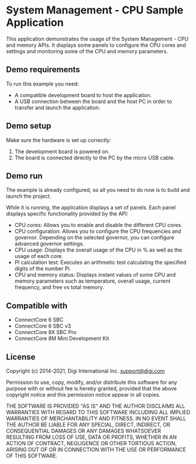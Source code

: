 System Management - CPU Sample Application
=========================================

This application demonstrates the usage of the System Management - CPU and
memory APIs. It displays some panels to configure the CPU cores and settings and
monitoring some of the CPU and memory parameters.

Demo requirements
-----------------

To run this example you need:

* A compatible development board to host the application.
* A USB connection between the board and the host PC in order to transfer and
  launch the application.

Demo setup
----------

Make sure the hardware is set up correctly:

1. The development board is powered on.
2. The board is connected directly to the PC by the micro USB cable.

Demo run
--------

The example is already configured, so all you need to do now is to build and
launch the project.

While it is running, the application displays a set of panels. Each panel
displays specific functionality provided by the API:

  * CPU cores: Allows you to enable and disable the different CPU cores.
  * CPU configuration: Allows you to configure the CPU frequencies and
                       governor. Depending on the selected governor, you can
                       configure advanced governor settings.
  * CPU usage: Displays the overall usage of the CPU in % as well as the
               usage of each core.
  * PI calculation test: Executes an arithmetic test calculating the
                         specified digits of the number Pi.
  * CPU and memory status: Displays instant values of some CPU and memory
                           parameters such as temperature, overall usage,
                           current frequency, and free vs total memory.

Compatible with
---------------

* ConnectCore 6 SBC
* ConnectCore 6 SBC v3
* ConnectCore 8X SBC Pro
* ConnectCore 8M Mini Development Kit

License
-------

Copyright (c) 2014-2021, Digi International Inc. <support@digi.com>

Permission to use, copy, modify, and/or distribute this software for any
purpose with or without fee is hereby granted, provided that the above
copyright notice and this permission notice appear in all copies.

THE SOFTWARE IS PROVIDED "AS IS" AND THE AUTHOR DISCLAIMS ALL WARRANTIES
WITH REGARD TO THIS SOFTWARE INCLUDING ALL IMPLIED WARRANTIES OF
MERCHANTABILITY AND FITNESS. IN NO EVENT SHALL THE AUTHOR BE LIABLE FOR
ANY SPECIAL, DIRECT, INDIRECT, OR CONSEQUENTIAL DAMAGES OR ANY DAMAGES
WHATSOEVER RESULTING FROM LOSS OF USE, DATA OR PROFITS, WHETHER IN AN
ACTION OF CONTRACT, NEGLIGENCE OR OTHER TORTIOUS ACTION, ARISING OUT OF
OR IN CONNECTION WITH THE USE OR PERFORMANCE OF THIS SOFTWARE.